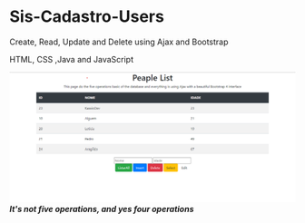 # Sis-Cadastro-Users
Create, Read, Update and Delete using Ajax and Bootstrap

HTML, CSS ,Java and JavaScript


![ScreenShot](https://github.com/sankassio99/Sis-Cadastro-Users/blob/master/Web%20Screen.png)
***It's not five operations, and yes four operations***
